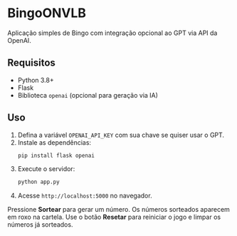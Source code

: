 # BingoONVLB

Aplicação simples de Bingo com integração opcional ao GPT via API da OpenAI.

## Requisitos
- Python 3.8+
- Flask
- Biblioteca `openai` (opcional para geração via IA)

## Uso

1. Defina a variável `OPENAI_API_KEY` com sua chave se quiser usar o GPT.
2. Instale as dependências:
   ```bash
   pip install flask openai
   ```
3. Execute o servidor:
   ```bash
   python app.py
   ```
4. Acesse `http://localhost:5000` no navegador.

Pressione **Sortear** para gerar um número. Os números sorteados aparecem em roxo na cartela.
Use o botão **Resetar** para reiniciar o jogo e limpar os números já sorteados.
